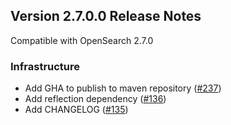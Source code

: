 ## Version 2.7.0.0 Release Notes

Compatible with OpenSearch 2.7.0

### Infrastructure

* Add GHA to publish to maven repository ([#237](https://github.com/opensearch-project/neural-search/pull/130))
* Add reflection dependency ([#136](https://github.com/opensearch-project/neural-search/pull/136))
* Add CHANGELOG ([#135](https://github.com/opensearch-project/neural-search/pull/135))
